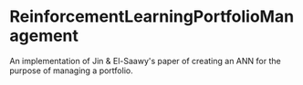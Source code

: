# ReinforcementLearningPortfolioManagement
An implementation of Jin &amp; El-Saawy's paper of creating an ANN for the purpose of managing a portfolio.
